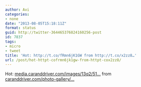 ```yaml
---
author: Avi
categories:
- none
date: "2013-08-05T15:18:11Z"
format: status
guid: http://twitter-364465376824160256-post
id: 7837
tags:
- micro
- tweet
title: 'Hot: http://t.co/fRmn6jK1GW from http://t.co/x2zz8…'
url: /post/hot-httpt-cofrmn6jk1gw-from-httpt-cox2zz8/
---
```

Hot: [media.caranddriver.com/images/13q2/51…](http://media.caranddriver.com/images/13q2/514915/lexus-lf-lc-blue-concept-photo-514918-s-1280x782.jpg) from [caranddriver.com/photo-gallery/…](http://www.caranddriver.com/photo-gallery/2017-lexus-lf-lc-25-cars-worth-waiting-for-20142017-future-cars)